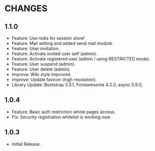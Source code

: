 CHANGES
========


## 1.1.0

* Feature: Use redis for session store!
* Feature: Mail setting and added send mail module.
* Feature: User invitation.
* Feature: Activate invited user self (admin).
* Feature: Activate registered user (admin / using RESTRICTED mode).
* Feature: User suspend (admin).
* Feature: User delete (admin).
* Improve: Wiki style improved.
* Improve: Update favicon (high resolution).
* Library Update: Bootstrap 3.3.1, Fontawesome 4.2.0, async 0.9.0,

## 1.0.4

* Feature: Basic auth restriction whole pages access.
* Fix: Security registration whitelist is working now.

## 1.0.3

* Initial Release.

